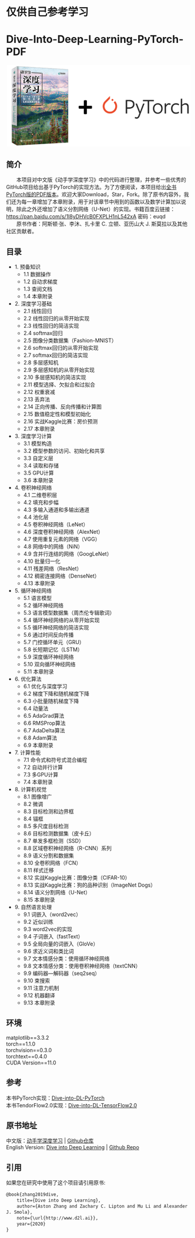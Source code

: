# 仅供自己参考学习
# Dive-Into-Deep-Learning-PyTorch-PDF
<div align=center>
<img width="500" src="img/cover.png" alt="封面"/>
</div>

## 简介
&emsp;&emsp;本项目对中文版《动手学深度学习》中的代码进行整理，并参考一些优秀的GitHub项目给出基于PyTorch的实现方法。为了方便阅读，本项目给出[全书PyTorch版的PDF版本](https://github.com/wzy6642/Dive-Into-Deep-Learning-PyTorch-PDF/tree/main/pdf)。欢迎大家Download，Star，Fork。除了原书内容外，我们还为每一章增加了本章附录，用于对该章节中用到的函数以及数学计算加以说明，除此之外还增加了语义分割网络（U-Net）的实现。书籍百度云链接：https://pan.baidu.com/s/1l8yDHVcB0FXPLH1nL542xA 密码：euqd       
&emsp;&emsp;原书作者：阿斯顿·张、李沐、扎卡里 C. 立顿、亚历山大 J. 斯莫拉以及其他社区贡献者。

## 目录
* 1\. 预备知识
   * 1.1 数据操作
   * 1.2 自动求梯度
   * 1.3 查阅文档
   * 1.4 本章附录
* 2\. 深度学习基础
   * 2.1 线性回归
   * 2.2 线性回归的从零开始实现
   * 2.3 线性回归的简洁实现
   * 2.4 softmax回归
   * 2.5 图像分类数据集（Fashion-MNIST）
   * 2.6 softmax回归的从零开始实现
   * 2.7 softmax回归的简洁实现
   * 2.8 多层感知机
   * 2.9 多层感知机的从零开始实现
   * 2.10 多层感知机的简洁实现
   * 2.11 模型选择、欠拟合和过拟合
   * 2.12 权重衰减
   * 2.13 丢弃法
   * 2.14 正向传播、反向传播和计算图
   * 2.15 数值稳定性和模型初始化
   * 2.16 实战Kaggle比赛：房价预测
   * 2.17 本章附录
* 3\. 深度学习计算
   * 3.1 模型构造
   * 3.2 模型参数的访问、初始化和共享
   * 3.3 自定义层
   * 3.4 读取和存储
   * 3.5 GPU计算
   * 3.6 本章附录
* 4\. 卷积神经网络
   * 4.1 二维卷积层
   * 4.2 填充和步幅
   * 4.3 多输入通道和多输出通道
   * 4.4 池化层
   * 4.5 卷积神经网络（LeNet）
   * 4.6 深度卷积神经网络（AlexNet）
   * 4.7 使用重复元素的网络（VGG）
   * 4.8 网络中的网络（NiN）
   * 4.9 含并行连结的网络（GoogLeNet）
   * 4.10 批量归一化
   * 4.11 残差网络（ResNet）
   * 4.12 稠密连接网络（DenseNet）
   * 4.13 本章附录
* 5\. 循环神经网络
   * 5.1 语言模型
   * 5.2 循环神经网络
   * 5.3 语言模型数据集（周杰伦专辑歌词）
   * 5.4 循环神经网络的从零开始实现
   * 5.5 循环神经网络的简洁实现
   * 5.6 通过时间反向传播
   * 5.7 门控循环单元（GRU）
   * 5.8 长短期记忆（LSTM）
   * 5.9 深度循环神经网络
   * 5.10 双向循环神经网络
   * 5.11 本章附录
* 6\. 优化算法
   * 6.1 优化与深度学习
   * 6.2 梯度下降和随机梯度下降
   * 6.3 小批量随机梯度下降
   * 6.4 动量法
   * 6.5 AdaGrad算法
   * 6.6 RMSProp算法
   * 6.7 AdaDelta算法
   * 6.8 Adam算法
   * 6.9 本章附录
* 7\. 计算性能
   * 7.1 命令式和符号式混合编程
   * 7.2 自动并行计算
   * 7.3 多GPU计算
   * 7.4 本章附录
* 8\. 计算机视觉
   * 8.1 图像增广
   * 8.2 微调
   * 8.3 目标检测和边界框
   * 8.4 锚框
   * 8.5 多尺度目标检测
   * 8.6 目标检测数据集（皮卡丘）
   * 8.7 单发多框检测（SSD）
   * 8.8 区域卷积神经网络（R-CNN）系列
   * 8.9 语义分割和数据集
   * 8.10 全卷积网络（FCN）
   * 8.11 样式迁移
   * 8.12 实战Kaggle比赛：图像分类（CIFAR-10）
   * 8.13 实战Kaggle比赛：狗的品种识别（ImageNet Dogs）
   * 8.14 语义分割网络（U-Net）
   * 8.15 本章附录
* 9\. 自然语言处理
   * 9.1 词嵌入（word2vec）
   * 9.2 近似训练
   * 9.3 word2vec的实现
   * 9.4 子词嵌入（fastText）
   * 9.5 全局向量的词嵌入（GloVe）
   * 9.6 求近义词和类比词
   * 9.7 文本情感分类：使用循环神经网络
   * 9.8 文本情感分类：使用卷积神经网络（textCNN）
   * 9.9 编码器—解码器（seq2seq）
   * 9.10 束搜索
   * 9.11 注意力机制
   * 9.12 机器翻译
   * 9.13 本章附录
## 环境
matplotlib==3.3.2       
torch==1.1.0       
torchvision==0.3.0       
torchtext==0.4.0       
CUDA Version==11.0


## 参考
本书PyTorch实现：[Dive-into-DL-PyTorch](https://github.com/ShusenTang/Dive-into-DL-PyTorch)       
本书TendorFlow2.0实现：[Dive-into-DL-TensorFlow2.0](https://github.com/TrickyGo/Dive-into-DL-TensorFlow2.0)

## 原书地址
中文版：[动手学深度学习](https://zh.d2l.ai/) | [Github仓库](https://github.com/d2l-ai/d2l-zh)       
English Version: [Dive into Deep Learning](https://d2l.ai/) | [Github Repo](https://github.com/d2l-ai/d2l-en)

## 引用
如果您在研究中使用了这个项目请引用原书:
```
@book{zhang2019dive,
    title={Dive into Deep Learning},
    author={Aston Zhang and Zachary C. Lipton and Mu Li and Alexander J. Smola},
    note={\url{http://www.d2l.ai}},
    year={2020}
}
```
